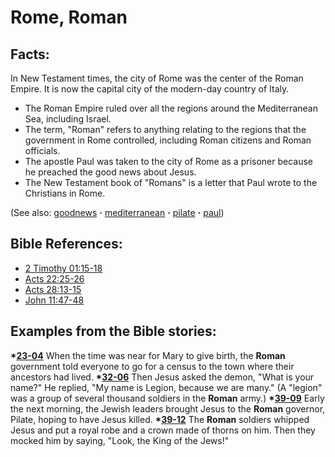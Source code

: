 # Rome, Roman #

## Facts: ##

In New Testament times, the city of Rome was the center of the Roman Empire. It is now the capital city of the modern-day country of Italy.

 * The Roman Empire ruled over all the regions around the Mediterranean Sea, including Israel.
 * The term, "Roman" refers to anything relating to the regions that the government in Rome controlled, including Roman citizens and Roman officials.
 * The apostle Paul was taken to the city of Rome as a prisoner because he preached the good news about Jesus.
 * The New Testament book of "Romans" is a letter that Paul wrote to the Christians in Rome.

(See also: [goodnews](../kt/goodnews.md) **·** [mediterranean](../other/mediterranean.md) **·** [pilate](../other/pilate.md) **·** [paul](../other/paul.md))

## Bible References: ##

* [2 Timothy 01:15-18](https://door43.org/en/bible/notes/2ti/01/15)
* [Acts 22:25-26](https://door43.org/en/bible/notes/act/22/25)
* [Acts 28:13-15](https://door43.org/en/bible/notes/act/28/13)
* [John 11:47-48](https://door43.org/en/bible/notes/jhn/11/47)

## Examples from the Bible stories: ##

  __*[23-04](https://door43.org/en/obs/notes/frames/23-04)__ When the time was near for Mary to give birth, the __Roman__ government told everyone to go for a census to the town where their ancestors had lived. 
  __*[32-06](https://door43.org/en/obs/notes/frames/32-06)__ Then Jesus asked the demon, "What is your name?" He replied, "My name is Legion, because we are many." (A "legion" was a group of several thousand soldiers in the __Roman__ army.)
  __*[39-09](https://door43.org/en/obs/notes/frames/39-09)__ Early the next morning, the Jewish leaders brought Jesus to the __Roman__ governor, Pilate, hoping to have Jesus killed.
  __*[39-12](https://door43.org/en/obs/notes/frames/39-12)__ The __Roman__ soldiers whipped Jesus and put a royal robe and a crown made of thorns on him. Then they mocked him by saying, "Look, the King of the Jews!"



